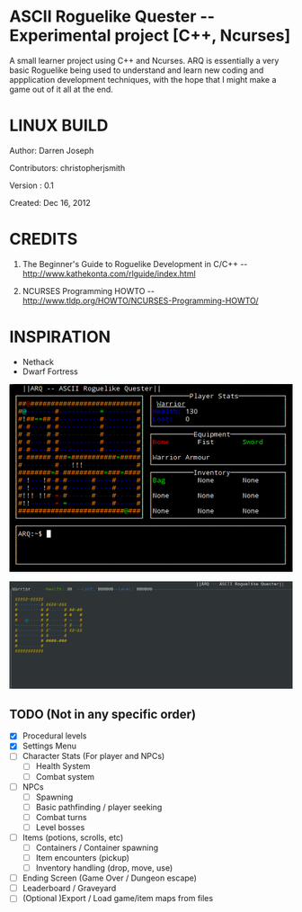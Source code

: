 ASCII Roguelike Quester -- Experimental project [C++, Ncurses]
=============================================================
A small learner project using C++ and Ncurses. ARQ is essentially a very basic Roguelike being used to understand and learn new coding and appplication development techniques, with the hope that I might make a game out of it all at the end.

LINUX BUILD
===========
Author: Darren Joseph

Contributors: christopherjsmith

Version : 0.1                     

Created: Dec 16, 2012

CREDITS
=======
1. The Beginner's Guide to Roguelike Development in C/C++ -- 
http://www.kathekonta.com/rlguide/index.html 

2. NCURSES Programming HOWTO --  
http://www.tldp.org/HOWTO/NCURSES-Programming-HOWTO/                      


INSPIRATION
=======
- Nethack
- Dwarf Fortress

![Main Example Screenshot](resources/arq.png)

![Example Screenshot 2 -- Redesigned UI ala Nethack](resources/arq-2.png)

TODO (Not in any specific order)
----
- [X] Procedural levels
- [X] Settings Menu
- [ ] Character Stats (For player and NPCs)
    - [ ] Health System
    - [ ] Combat system
- [ ] NPCs
	- [ ] Spawning
	- [ ] Basic pathfinding / player seeking
	- [ ] Combat turns
	- [ ] Level bosses
- [ ] Items (potions, scrolls, etc)
	- [ ] Containers / Container spawning
	- [ ] Item encounters (pickup)
	- [ ] Inventory handling (drop, move, use) 
- [ ] Ending Screen (Game Over / Dungeon escape)
- [ ] Leaderboard / Graveyard
- [ ] (Optional )Export / Load game/item maps from files
